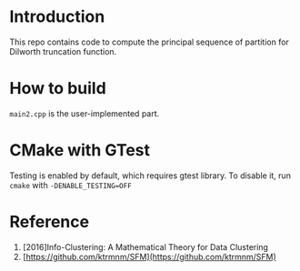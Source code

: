 # Introduction
This repo contains code to compute the principal sequence of partition for Dilworth truncation function.

# How to build
`main2.cpp` is the user-implemented part.

# CMake with GTest
Testing is enabled by default, which requires gtest library. To disable it, run `cmake` with `-DENABLE_TESTING=OFF`

# Reference
1. [2016]Info-Clustering: A Mathematical Theory for Data Clustering
1. [https://github.com/ktrmnm/SFM](https://github.com/ktrmnm/SFM)